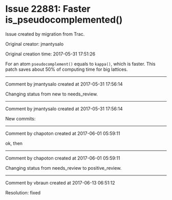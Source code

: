 # Issue 22881: Faster is_pseudocomplemented()

Issue created by migration from Trac.

Original creator: jmantysalo

Original creation time: 2017-05-31 17:51:26

For an atom `pseudocomplement()` equals to `kappa()`, which is faster. This patch saves about 50% of computing time for big lattices.



---

Comment by jmantysalo created at 2017-05-31 17:56:14

Changing status from new to needs_review.


---

Comment by jmantysalo created at 2017-05-31 17:56:14

New commits:


---

Comment by chapoton created at 2017-06-01 05:59:11

ok, then


---

Comment by chapoton created at 2017-06-01 05:59:11

Changing status from needs_review to positive_review.


---

Comment by vbraun created at 2017-06-13 06:51:12

Resolution: fixed

